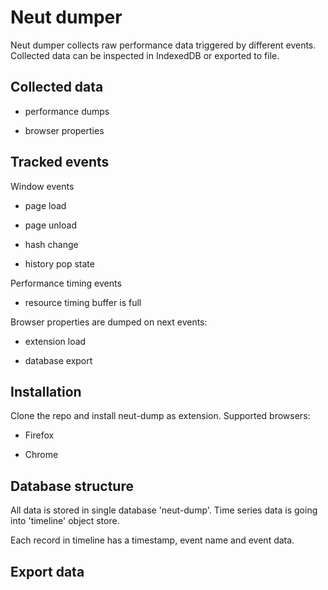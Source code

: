 # Neut dumper

Neut dumper collects raw performance data triggered by different events. Collected
data can be inspected in IndexedDB or exported to file.

## Collected data

* performance dumps

* browser properties

## Tracked events

Window events

* page load

* page unload

* hash change

* history pop state

Performance timing events

* resource timing buffer is full

Browser properties are dumped on next events:

* extension load

* database export

## Installation

Clone the repo and install neut-dump as extension. Supported browsers:

* Firefox

* Chrome

## Database structure

All data is stored in single database 'neut-dump'. Time series data is going into
'timeline' object store.

Each record in timeline has a timestamp, event name and event data.

## Export data
